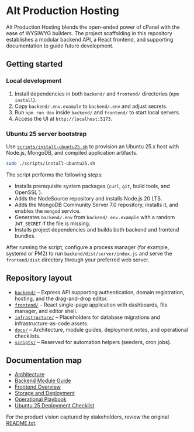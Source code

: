 # Alt Production Hosting

Alt Production Hosting blends the open-ended power of cPanel with the ease of WYSIWYG builders. The project scaffolding in this repository establishes a modular backend API, a React frontend, and supporting documentation to guide future development.

## Getting started

### Local development

1. Install dependencies in both `backend/` and `frontend/` directories (`npm install`).
2. Copy `backend/.env.example` to `backend/.env` and adjust secrets.
3. Run `npm run dev` inside `backend/` and `frontend/` to start local servers.
4. Access the UI at `http://localhost:5173`.

### Ubuntu 25 server bootstrap

Use [`scripts/install-ubuntu25.sh`](scripts/install-ubuntu25.sh) to provision an Ubuntu 25.x host with Node.js, MongoDB, and compiled application artifacts.

```bash
sudo ./scripts/install-ubuntu25.sh
```

The script performs the following steps:

- Installs prerequisite system packages (`curl`, `git`, build tools, and OpenSSL`).
- Adds the NodeSource repository and installs Node.js 20 LTS.
- Adds the MongoDB Community Server 7.0 repository, installs it, and enables the `mongod` service.
- Generates `backend/.env` from `backend/.env.example` with a random `JWT_SECRET` if the file is missing.
- Installs project dependencies and builds both backend and frontend bundles.

After running the script, configure a process manager (for example, systemd or PM2) to run `backend/dist/server/index.js` and serve the `frontend/dist` directory through your preferred web server.

## Repository layout

- [`backend/`](backend/) – Express API supporting authentication, domain registration, hosting, and the drag-and-drop editor.
- [`frontend/`](frontend/) – React single-page application with dashboards, file manager, and editor shell.
- [`infrastructure/`](infrastructure/) – Placeholders for database migrations and infrastructure-as-code assets.
- [`docs/`](docs/) – Architecture, module guides, deployment notes, and operational checklists.
- [`scripts/`](scripts/) – Reserved for automation helpers (seeders, cron jobs).

## Documentation map

- [Architecture](docs/architecture.md)
- [Backend Module Guide](docs/backend-module-guide.md)
- [Frontend Overview](docs/frontend-overview.md)
- [Storage and Deployment](docs/storage-and-deployment.md)
- [Operational Playbook](docs/operational-playbook.md)
- [Ubuntu 25 Deployment Checklist](docs/ubuntu25-deployment.md)

For the product vision captured by stakeholders, review the original [README.txt](README.txt).

